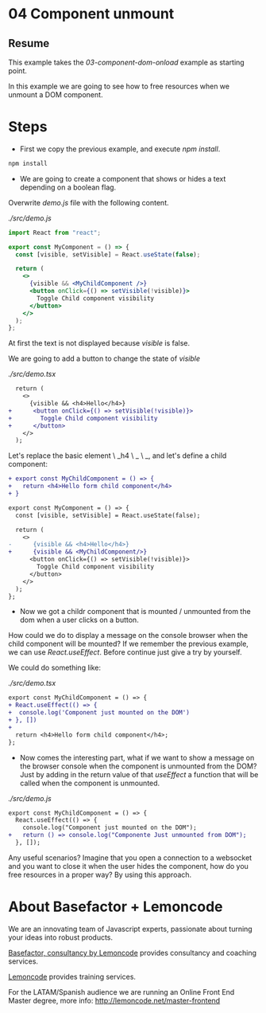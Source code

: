 # 04 Component unmount

## Resume

This example takes the _03-component-dom-onload_ example as starting point.

In this example we are going to see how to free resources when we unmount a DOM component.

# Steps

- First we copy the previous example, and execute _npm install_.

```bash
npm install
```

- We are going to create a component that shows or hides a text depending on a boolean flag.

Overwrite _demo.js_ file with the following content.

_./src/demo.js_

```jsx
import React from "react";

export const MyComponent = () => {
  const [visible, setVisible] = React.useState(false);

  return (
    <>
      {visible && <MyChildComponent />}
      <button onClick={() => setVisible(!visible)}>
        Toggle Child component visibility
      </button>
    </>
  );
};
```

At first the text is not displayed because _visible_ is false.

We are going to add a button to change the state of _visible_

_./src/demo.tsx_

```diff
  return (
    <>
      {visible && <h4>Hello</h4>}
+      <button onClick={() => setVisible(!visible)}>
+        Toggle Child component visibility
+      </button>
    </>
  );
```

Let's replace the basic element \ _h4 \ _ \ \_, and let's define a child component:

```diff
+ export const MyChildComponent = () => {
+   return <h4>Hello form child component</h4>
+ }

export const MyComponent = () => {
  const [visible, setVisible] = React.useState(false);

  return (
    <>
-      {visible && <h4>Hello</h4>}
+      {visible && <MyChildComponent/>}
      <button onClick={() => setVisible(!visible)}>
        Toggle Child component visibility
      </button>
    </>
  );
};
```

- Now we got a childr component that is mounted / unmounted from the dom when a user clicks on a button.

How could we do to display a message on the console
browser when the child component will be mounted?
If we remember the previous example, we can use _React.useEffect_.
Before continue just give a try by yourself.

We could do something like:

_./src/demo.tsx_

```diff
export const MyChildComponent = () => {
+ React.useEffect(() => {
+  console.log('Component just mounted on the DOM')
+ }, [])
+
  return <h4>Hello form child component</h4>;
};
```

- Now comes the interesting part, what if we want to show a message on the browser console when the component is unmounted from the DOM? Just
  by adding in the return value of that _useEffect_ a function that will be called when the component is unmounted.

_./src/demo.js_

```diff
export const MyChildComponent = () => {
  React.useEffect(() => {
    console.log("Component just mounted on the DOM");
+   return () => console.log("Componente Just unmounted from DOM");
  }, []);
```

Any useful scenarios? Imagine that you open a connection to a websocket and you want to close it when the user hides the component, how do you free resources in a proper way? By using this approach.

# About Basefactor + Lemoncode

We are an innovating team of Javascript experts, passionate about turning your ideas into robust products.

[Basefactor, consultancy by Lemoncode](http://www.basefactor.com) provides consultancy and coaching services.

[Lemoncode](http://lemoncode.net/services/en/#en-home) provides training services.

For the LATAM/Spanish audience we are running an Online Front End Master degree, more info: http://lemoncode.net/master-frontend
